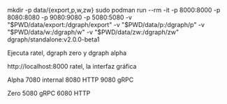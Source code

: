 mkdir -p data/{export,p,w,zw}
sudo podman run --rm -it -p 8000:8000 -p 8080:8080 -p 9080:9080 -p 5080:5080 -v "$PWD/data/export:/dgraph/export" -v "$PWD/data/p:/dgraph/p" -v "$PWD/data/w:/dgraph/w" -v "$PWD/data/zw:/dgraph/zw" dgraph/standalone:v2.0.0-beta1

Ejecuta ratel, dgraph zero y dgraph alpha

http://localhost:8000
ratel, la interfaz gráfica

Alpha
7080 internal
8080 HTTP
9080 gRPC

Zero
5080 gRPC
6080 HTTP
